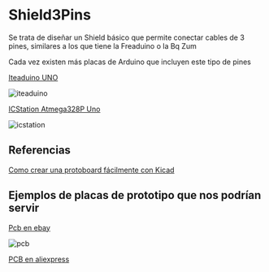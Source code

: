 # Shield3Pins

Se trata de diseñar un Shield básico que permite conectar cables de 3 pines, similares a los que tiene la Freaduino o la Bq Zum


Cada vez existen más placas de Arduino que incluyen este tipo de pines

[Iteaduino UNO](https://www.itead.cc/iteaduino-uno.html)

![iteaduino](https://lh3.googleusercontent.com/sorMOow1KndKve5ijgrcALJlmx6spoZjFxSRhFG-BgPRALFKvsG-UWQTbhelbbKUJYEZljhDzegplW21hrVK3vRxv00Zxa0fUbMKZyn6uyRwN_wvl3txg44S4GJkq4552QUKdt_lVFhpD2ZplrQMHuohwSBwjbpYw6BslsrUwai2Ud9iYxHaOqLBaGXpmrc9p0vvi34kF2bHbhMfrNJR1aZriQE9-rcwJXPAQ4NfLvfUe_R7baW1MliCMQduI4F4Jhuvv0afKVIYXVnHikzjpakuaDl2Fr0GDED4115_WNke0iJy2_mh2yMfQvcrMXCri--DIY5EK4oU2p_dHqRamOaCfB_D1SEpun4kgnT0F1Yc8s9ESUb22dkhHQJ8CydB0aIVynylTm6OCM-Sml5H9mGoBgZVllL4m4BnhfLOFFb4qTaI1DcdSG9aKHWEVqmd0grEbiW_0G4CxluTD9rhiVb6UFIRlbKITAvaGCL74THZOVcCSnJAO_gtmcLPP9gtb2BfzoV_13IBiYEXGfCkBuWAbge4tFeLvKS86aSvC2ha86_vwLTkdx9GnpKTauK8xHOKBDZiAvJbL-HXczVzl3ibONtTg9G3KMnsoFthdNMclHvyZA=w1262-h934-no)

[ICStation Atmega328P Uno](http://www.icstation.com/icstation-atmega328p-board-compatible-arduino-p-3746.html)

![icstation](http://www.icstation.com/images/middle/products/3746_5_3137.jpg)

## Referencias
[Como crear una protoboard fácilmente con Kicad](http://electronics.stackexchange.com/questions/198934/how-approach-breadboard-layout-using-kicad)

## Ejemplos  de placas de prototipo que nos podrían servir

[Pcb en ebay](http://www.ebay.es/itm/Pre-Drilled-Copper-Prototype-PCB-Stripboard-Printed-Circuit-Board-Board-95x72mm-/231675310864?hash=item35f0ecb310:g:cZYAAOSw~gRV6FPr)

![pcb](http://i.ebayimg.com/00/s/MTYwMFgxNjAw/z/cZYAAOSw~gRV6FPr/$_12.JPG)

[PCB en aliexpress](https://es.aliexpress.com/store/product/Universal-Breadboard-400-point-MW-201-Solderless-Prototype-Bread-board-PCB-for-arduino-raspberry-pi-2/1270976_32398566022.html)
